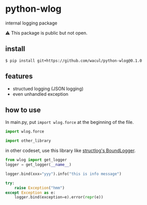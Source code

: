 # python-wlog

internal logging package

:warning: This package is public but not open.

## install

```console
$ pip install git+https://github.com/wacul/python-wlog@0.1.0
```

## features

- structued logging (JSON logging)
- even unhandled exception

## how to use

In main.py, put `import wlog.force` at the beginning of the file.

```py
import wlog.force

import other_library
```

in other codeset, use this library like [structlog's BoundLogger](https://www.structlog.org/en/stable/api.html#structlog.stdlib.BoundLogger).

```py
from wlog import get_logger
logger = get_logger(__name__)

logger.bind(xxx="yyy").info("this is info message")

try:
    raise Exception("hmm")
except Exception as e:
    logger.bind(exception=e).error(repr(e))
```

